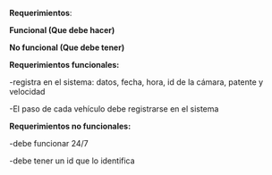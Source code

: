 **Requerimientos**:

**Funcional (Que debe hacer)**

**No funcional (Que debe tener)**

**Requerimientos funcionales:**

\-registra en el sistema: datos, fecha, hora, id de la cámara, patente y velocidad

\-El paso de cada vehículo debe registrarse en el sistema

**Requerimientos no funcionales:**

\-debe funcionar 24/7

\-debe tener un id que lo identifica   
